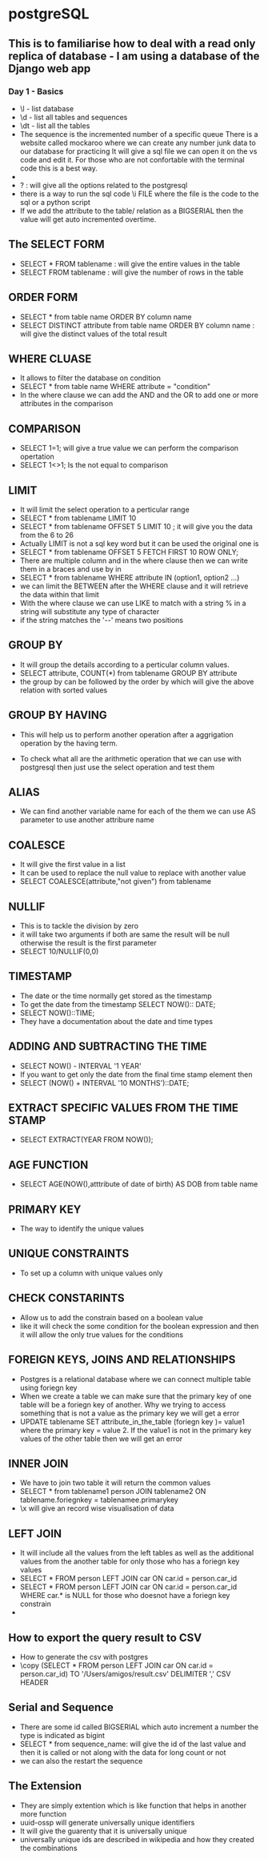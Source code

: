 # postgreSQL

## This is to familiarise how to deal with a read only replica of database - I am using a database of the Django web app

### Day 1 - Basics
- \l - list database
- \d - list all tables and sequences
- \dt - list all the tables
- The sequence is the incremented number of a specific queue
There is a website called mockaroo where we can create any number junk data to our database for practicing
It will give a sql file we can open it on the vs code and edit it. For those who are not confortable with the terminal code this is a best way.
-
- \? : will give all the options related to the postgresql 
- there is a way to run the sql code \i FILE where the file is the code to the sql or a python script
- If we add the attribute to the table/ relation as a BIGSERIAL  then the value will get auto incremented overtime.
## The SELECT FORM
- SELECT * FROM tablename : will give the entire values in the table
- SELECT FROM tablename : will give the number of rows in the table
## ORDER FORM
- SELECT * from table name ORDER BY column name
- SELECT DISTINCT attribute from table name ORDER BY column name : will give the distinct values of the total result
## WHERE CLUASE 
- It allows to filter the database on condition
-  SELECT * from table name WHERE attribute = "condition"
- In the where clause we can add the AND and the OR to add one or more attributes in the comparison
## COMPARISON
- SELECT 1=1; will give a true value we can perform the comparison opertation
- SELECT 1<>1; Is the not equal to comparison 
## LIMIT 
- It will limit the select operation to a perticular range
- SELECT * from tablename LIMIT 10
- SELECT * from tablename OFFSET 5 LIMIT 10 ; it will give you the data from the 6 to 26
- Actually LIMIT is not a sql key word but it can be used the original one is
- SELECT * from tablename OFFSET 5 FETCH FIRST 10 ROW ONLY;
- There are multiple column and in the where clause then we can write them in a braces and use by in 
- SELECT * from tablename WHERE attribute IN (option1, option2 ...)
- we can limit the BETWEEN after the WHERE clause and it will retrieve the data within that limit
- With the where clause we can use LIKE to match with a string % in a string will substitute any type of character
- if the string matches the '--' means two positions
## GROUP BY
- It will group the details according to a perticular column values.
- SELECT attribute, COUNT(*) from tablename GROUP BY attribute
- the group by can be followed by the order by which will give the above relation with sorted values
## GROUP BY HAVING
- This will help us to perform another operation after a aggrigation operation by the having term.

- To check what all are the arithmetic operation that we can use with postgresql then just use the select operation and test them
## ALIAS 
- We can find another variable name for each of the  them we can use AS parameter to use another attribure name

## COALESCE
- It will give the first value in a list
- It can be used to replace the null value to replace with another value
- SELECT COALESCE(attribute,"not given") from tablename
## NULLIF
- This is to tackle the division by zero
- it will take two arguments if both are same the result will be null otherwise the result is the first parameter
- SELECT 10/NULLIF(0,0)
## TIMESTAMP
- The date or the time normally get stored as the timestamp
- To get the date from the timestamp SELECT NOW():: DATE;
- SELECT NOW()::TIME;
- They have a documentation about the date and time types
## ADDING AND SUBTRACTING THE TIME
-  SELECT NOW() - INTERVAL '1 YEAR' 
- If you want to get only the date from the final time stamp element then 
- SELECT (NOW() + INTERVAL '10 MONTHS')::DATE;
 
## EXTRACT SPECIFIC VALUES FROM THE TIME STAMP
- SELECT EXTRACT(YEAR FROM NOW());
## AGE FUNCTION
- SELECT AGE(NOW(),atttribute of date of birth) AS DOB from table name
## PRIMARY KEY 
- The way to identify the unique values
## UNIQUE CONSTRAINTS
- To set up a column with unique values only
## CHECK CONSTARINTS
- Allow us to add the constrain based on a boolean value
- like it will check the some condition for the boolean expression and then it will allow the only true values for the conditions
## FOREIGN KEYS, JOINS AND RELATIONSHIPS
- Postgres is a relational database where we can connect multiple table using foriegn key 
- When we create a table we can make sure that the primary key of one table will be a foriegn key of another. Why we trying to access something that is not a value as the primary key we will get a error
- UPDATE tablename SET attribute_in_the_table (foriegn key )= value1 where the primary key  = value 2. If the value1 is not in the primary key values of the other table then we will get an error
## INNER JOIN
- We have to join two table it will return the common values
- SELECT * from tablename1 person JOIN tablename2 ON tablename.foriegnkey = tablenamee.primarykey 
- \x will give an record wise visualisation of data
## LEFT JOIN
- It will include all the values from the left tables as well as the additional values from the another table for only those who has a foriegn key values
- SELECT * FROM person LEFT JOIN car ON car.id = person.car_id
- SELECT * FROM person LEFT JOIN car ON car.id = person.car_id WHERE car.* is NULL for those who doesnot have a foriegn key constrain
- 
## How to export the query result to CSV
- How to generate the csv with postgres
- \copy (SELECT * FROM person LEFT JOIN car ON car.id = person.car_id) TO '/Users/amigos/result.csv' DELIMITER ',' CSV HEADER
## Serial and Sequence
- There are some id called BIGSERIAL which auto increment a number the type is indicated as bigint
- SELECT * from sequence_name: will give the id of the last value and then it is called or not along with the data for long count or not
- we can also the restart the sequence
## The Extension
- They are simply extention which is like function that helps in another more function
- uuid-ossp will generate universally unique identifiers
- It will give the guarenty that it is universally unique
- universally unique ids are described in wikipedia and how they created the combinations 
